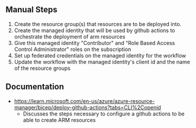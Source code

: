 ## Manual Steps

1. Create the resource group(s) that resources are to be deployed into.
2. Create the managed identity that will be used by github actions to orchestrate the deployment of arm resources
3. Give this managed identity "Contributor" and "Role Based Access Control Administrator" roles on the subscription
4. Set up federated credentials on the managed identity for the workflow
5. Update the workflow with the managed identity's client id and the name of the resource groups

## Documentation

* https://learn.microsoft.com/en-us/azure/azure-resource-manager/bicep/deploy-github-actions?tabs=CLI%2Copenid
  * Discusses the steps necessary to configure a github actions to be able to create ARM resources